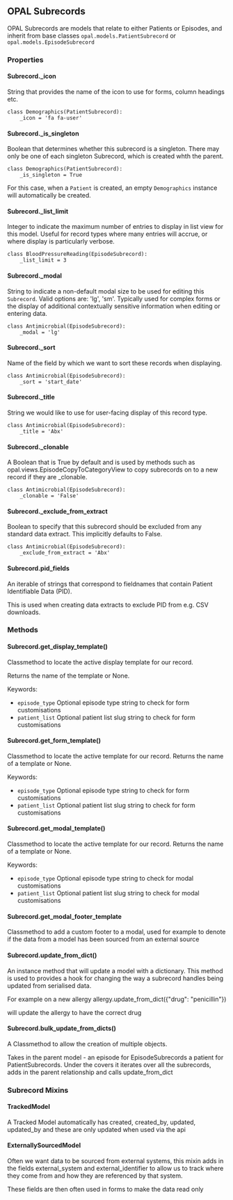 ## OPAL Subrecords

OPAL Subrecords are models that relate to either Patients or Episodes, and inherit from
base classes `opal.models.PatientSubrecord` or `opal.models.EpisodeSubrecord`

### Properties

#### Subrecord._icon

String that provides the name of the icon to use for forms, column headings etc.

    class Demographics(PatientSubrecord):
        _icon = 'fa fa-user'

#### Subrecord._is_singleton

Boolean that determines whether this subrecord is a singleton.
There may only be one of each singleton Subrecord, which is created whth the parent.

    class Demographics(PatientSubrecord):
        _is_singleton = True

For this case, when a `Patient` is created, an empty `Demographics` instance will
automatically be created.

#### Subrecord._list_limit

Integer to indicate the maximum number of entries to display in list view for this
model. Useful for record types where many entries will accrue, or where display is
particularly verbose.

    class BloodPressureReading(EpisodeSubrecord):
        _list_limit = 3

#### Subrecord._modal

String to indicate a non-default modal size to be used for editing this `Subrecord`.
Valid options are: 'lg', 'sm'. Typically used for complex forms or the display of
additional contextually sensitive information when editing or entering data.

    class Antimicrobial(EpisodeSubrecord):
        _modal = 'lg'

#### Subrecord._sort

Name of the field by which we want to sort these records when displaying.

    class Antimicrobial(EpisodeSubrecord):
        _sort = 'start_date'

#### Subrecord._title

String we would like to use for user-facing display of this record type.

    class Antimicrobial(EpisodeSubrecord):
        _title = 'Abx'


#### Subrecord._clonable

A Boolean that is True by default and is used by methods such as
opal.views.EpisodeCopyToCategoryView to copy subrecords on to a new record if
they are _clonable.

    class Antimicrobial(EpisodeSubrecord):
        _clonable = 'False'


#### Subrecord._exclude_from_extract

Boolean to specify that this subrecord should be excluded from any standard data extract.
This implicitly defaults to False.

    class Antimicrobial(EpisodeSubrecord):
        _exclude_from_extract = 'Abx'

#### Subrecord.pid_fields

An iterable of strings that correspond to fieldnames that contain Patient Identifiable Data (PID).

This is used when creating data extracts to exclude PID from e.g. CSV downloads.

### Methods

#### Subrecord.get_display_template()

Classmethod to locate the active display template for our record.

Returns the name of the template or None.

Keywords:

* `episode_type` Optional episode type string to check for form customisations
* `patient_list` Optional patient list slug string to check for form customisations

#### Subrecord.get_form_template()

Classmethod to locate the active template for our record. Returns the name of a template or None.

Keywords:

* `episode_type` Optional episode type string to check for form customisations
* `patient_list` Optional patient list slug string to check for form customisations

#### Subrecord.get_modal_template()

Classmethod to locate the active template for our record. Returns the name of a template or None.

Keywords:

* `episode_type` Optional episode type string to check for modal customisations
* `patient_list` Optional patient list slug string to check for modal customisations


#### Subrecord.get_modal_footer_template

Classmethod to add a custom footer to a modal, used for example to denote if
the data from a model has been sourced from an external source

#### Subrecord.update_from_dict()
An instance method that will update a model with a dictionary. This method is used
to provides a hook for changing the way a subrecord handles being updated from serialised
data.

For example on a new allergy
    allergy.update_from_dict({"drug": "penicillin"})

will update the allergy to have the correct drug

#### Subrecord.bulk_update_from_dicts()

A Classmethod to allow the creation of multiple objects.

Takes in the parent model - an episode
for EpisodeSubrecords a patient for PatientSubrecords. Under the covers it iterates
over all the subrecords, adds in the parent relationship and calls update_from_dict

### Subrecord Mixins

#### TrackedModel

A Tracked Model automatically has created, created_by, updated, updated_by and
these are only updated when used via the api

#### ExternallySourcedModel

Often we want data to be sourced from external systems, this mixin adds in the
fields external_system and external_identifier to allow us to track where
they come from and how they are referenced by that system.

These fields are then often used in forms to make the data read only
